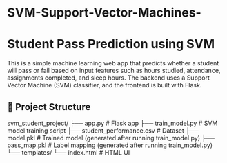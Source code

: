 # SVM-Support-Vector-Machines-

# Student Pass Prediction using SVM

This is a simple machine learning web app that predicts whether a student will pass or fail based on input features such as hours studied, attendance, assignments completed, and sleep hours. The backend uses a Support Vector Machine (SVM) classifier, and the frontend is built with Flask.

## 📁 Project Structure
svm_student_project/
├── app.py # Flask app
├── train_model.py # SVM model training script
├── student_performance.csv # Dataset
├── model.pkl # Trained model (generated after running train_model.py)
├── pass_map.pkl # Label mapping (generated after running train_model.py)
└── templates/
└── index.html # HTML UI

